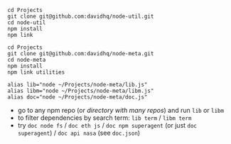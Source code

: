     cd Projects
    git clone git@github.com:davidhq/node-util.git
    cd node-util
    npm install
    npm link

    cd Projects
    git clone git@github.com:davidhq/node-meta.git
    cd node-meta
    npm install
    npm link utilities

    alias lib="node ~/Projects/node-meta/lib.js"
    alias libm="node ~/Projects/node-meta/libm.js"
    alias doc="node ~/Projects/node-meta/doc.js"

- go to any npm repo (or _directory with many repos_) and run `lib` or `libm`
- to filter dependencies by search term: `lib term` / `libm term`
- try `doc node fs` / `doc eth js` / `doc npm superagent` (or just `doc superagent`) / `doc api nasa` (see `doc.json`)
